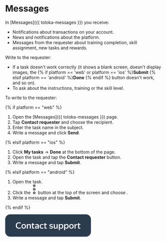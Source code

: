# Messages

In [Messages]({{ toloka-messages }}) you receive:
- Notifications about transactions on your account.
- News and notifications about the platform.
- Messages from the requester about training completion, skill assignment, new tasks and rewards.

Write to the requester:

- If a task doesn't work correctly (it shows a blank screen, doesn't display images, the {% if platform == 'web' or platform == 'ios' %}**Submit** {% elsif platform == 'android' %}**Done** {% endif %} button doesn't work, and so on).
- To ask about the instructions, training or the skill level.

To write to the requester:

{% if platform == "web" %}
1. Open the [Messages]({{ toloka-messages }}) page.
1. Tap **Contact requester** and choose the recipient.
1. Enter the task name in the subject.
1. Write a message and click **Send**.

{% elsif platform == "ios" %}

1. Click **My tasks** → **Done**  at the bottom of the page.
1. Open the task and tap the **Contact requester** button.
1. Write a message and tap **Submit**.

{% elsif platform == "android" %}

1. Open the task.
1. Click the ![](../_assets/dots_vertical.svg) button at the top of the screen and choose .
1. Write a message and tap **Submit**.

{% endif %}

[![](../_assets/buttons/contact-support.svg)](troubleshooting/troubleshooting.md#not_working_properly)

